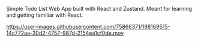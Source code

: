 
Simple Todo List Web App built with React and Zustand.
Meant for learning and getting familiar with React.


https://user-images.githubusercontent.com/75866371/198169515-14c772aa-30d2-4757-987d-2154ea1cf0de.mov

